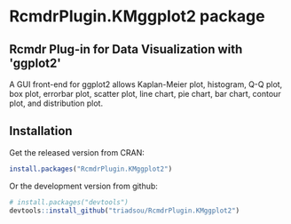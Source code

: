 
# RcmdrPlugin.KMggplot2 package


## Rcmdr Plug-in for Data Visualization with 'ggplot2'

A GUI front-end for ggplot2 allows Kaplan-Meier plot, histogram, Q-Q plot, box plot, errorbar plot, scatter plot, line chart, pie chart, bar chart, contour plot, and distribution plot.


## Installation

Get the released version from CRAN:

```R
install.packages("RcmdrPlugin.KMggplot2")
```

Or the development version from github:

```R
# install.packages("devtools")
devtools::install_github("triadsou/RcmdrPlugin.KMggplot2")
```

